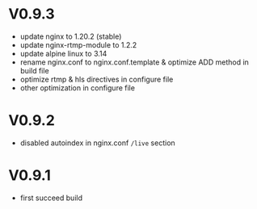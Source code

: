 # V0.9.3
* update nginx to 1.20.2 (stable)
* update nginx-rtmp-module to 1.2.2
* update alpine linux to 3.14
* rename nginx.conf to nginx.conf.template & optimize ADD method in build file
* optimize rtmp & hls directives in configure file
* other optimization in configure file

# V0.9.2
* disabled autoindex in nginx.conf `/live` section

# V0.9.1
* first succeed build